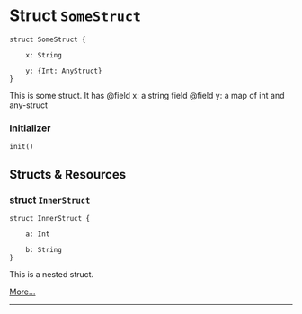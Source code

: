 # Struct `SomeStruct`

```cadence
struct SomeStruct {

    x: String

    y: {Int: AnyStruct}
}
```

This is some struct. It has
@field x: a string field
@field y: a map of int and any-struct

### Initializer

```cadence
init()
```


## Structs & Resources

### struct `InnerStruct`

```cadence
struct InnerStruct {

    a: Int

    b: String
}
```
This is a nested struct.

[More...](NFT_SomeStruct_InnerStruct.md)

---
